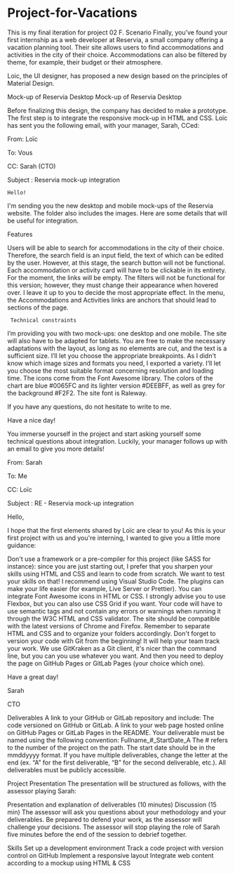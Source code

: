 # Project-for-Vacations
This is my final iteration for project 02 F. 
Scenario
Finally, you’ve found your first internship as a web developer at Reservia, a small company offering a vacation planning tool. Their site allows users to find accommodations and activities in the city of their choice. Accommodations can also be filtered by theme, for example, their budget or their atmosphere.

Loic, the UI designer, has proposed a new design based on the principles of Material Design.

Mock-up of Reservia Desktop
Mock-up of Reservia Desktop

Before finalizing this design, the company has decided to make a prototype. The first step is to integrate the responsive mock-up in HTML and CSS. Loïc has sent you the following email, with your manager, Sarah, CCed: 

From:  Loïc

To: Vous

CC: Sarah (CTO)

Subject : Reservia mock-up integration

    Hello! 

I'm sending you the new desktop and mobile mock-ups of the Reservia website. The folder also includes the images. Here are some details that will be useful for integration.

Features

Users will be able to search for accommodations in the city of their choice. Therefore, the search field is an input field, the text of which can be edited by the user. However, at this stage, the search button will not be functional.
Each accommodation or activity card will have to be clickable in its entirety. For the moment, the links will be empty.
The filters will not be functional for this version; however, they must change their appearance when hovered over. I leave it up to you to decide the most appropriate effect.
In the menu, the Accommodations and Activities links are anchors that should lead to sections of the page.
 

     Technical constraints

I’m providing you with two mock-ups: one desktop and one mobile. The site will also have to be adapted for tablets. You are free to make the necessary adaptations with the layout, as long as no elements are cut, and the text is a sufficient size. I’ll let you choose the appropriate breakpoints.
As I didn't know which image sizes and formats you need, I exported a variety. I’ll let you choose the most suitable format concerning resolution and loading time.
The icons come from the Font Awesome library. The colors of the chart are blue #0065FC and its lighter version #DEEBFF, as well as grey for the background #F2F2.
The site font is Raleway.
 

If you have any questions, do not hesitate to write to me.

Have a nice day!

 

You immerse yourself in the project and start asking yourself some technical questions about integration. Luckily, your manager follows up with an email to give you more details!

From: Sarah

To: Me

CC: Loïc

Subject : RE - Reservia mock-up integration

Hello,

I hope that the first elements shared by Loïc are clear to you! As this is your first project with us and you're interning, I wanted to give you a little more guidance:

Don't use a framework or a pre-compiler for this project (like SASS for instance): since you are just starting out, I prefer that  you sharpen your skills using HTML and CSS and learn to code from scratch. We want to test your skills on that!
I recommend using Visual Studio Code. The plugins can make your life easier (for example, Live Server or Prettier).
You can integrate Font Awesome icons in HTML or CSS. I strongly advise you to use Flexbox, but you can also use CSS Grid if you want.
Your code will have to use semantic tags and not contain any errors or warnings when running it through the W3C HTML and CSS validator.
The site should be compatible with the latest versions of Chrome and Firefox.
Remember to separate HTML and CSS and to organize your folders accordingly.
Don't forget to version your code with Git from the beginning! It will help your team track your work. We use GitKraken as a Git client, it's nicer than the command line, but you can you use whatever you want. And then you need to deploy the page on GitHub Pages or GitLab Pages (your choice which one).
 

Have a great day! 

Sarah

CTO

Deliverables
A link to your GitHub or GitLab repository and include: 
The code versioned on GitHub or GitLab.
A link to your web page hosted online on GitHub Pages or GitLab Pages in the README.
Your deliverable must be named using the following convention: Fullname_#_StartDate_A The # refers to the number of the project on the path. The start date should be in the mmddyyyy format. If you have multiple deliverables, change the letter at the end (ex. “A” for the first deliverable, “B” for the second deliverable, etc.). All deliverables must be publicly accessible.

Project Presentation 
 The presentation will be structured as follows, with the assessor playing Sarah:

Presentation and explanation of deliverables (10 minutes)
Discussion (15 min)
The assessor will ask you questions about your methodology and your deliverables.
Be prepared to defend your work, as the assessor will challenge your decisions.
The assessor will stop playing the role of Sarah five minutes before the end of the session to debrief together.

Skills
Set up a development environment
Track a code project with version control on GitHub
Implement a responsive layout
Integrate web content according to a mockup using HTML & CSS
